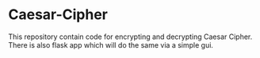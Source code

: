 # Caesar-Cipher
This repository contain code for encrypting and decrypting Caesar Cipher. 
There is also flask app which will do the same via a simple gui. 

